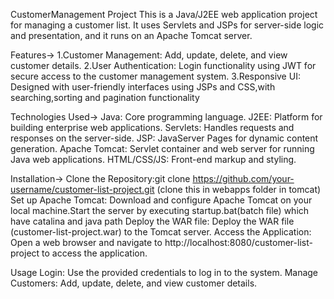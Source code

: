 CustomerManagement Project
This is a Java/J2EE web application project for managing a customer list. It uses Servlets and JSPs for server-side logic and presentation, and it runs on an Apache Tomcat server.

Features->
1.Customer Management: Add, update, delete, and view customer details.
2.User Authentication: Login functionality using JWT for secure access to the customer management system.
3.Responsive UI: Designed with user-friendly interfaces using JSPs and CSS,with searching,sorting and pagination functionality

Technologies Used->
Java: Core programming language.
J2EE: Platform for building enterprise web applications.
Servlets: Handles requests and responses on the server-side.
JSP: JavaServer Pages for dynamic content generation.
Apache Tomcat: Servlet container and web server for running Java web applications.
HTML/CSS/JS: Front-end markup and styling.

Installation->
Clone the Repository:git clone https://github.com/your-username/customer-list-project.git  (clone this in webapps folder in tomcat)
Set up Apache Tomcat: Download and configure Apache Tomcat on your local machine.Start the server by executing startup.bat(batch file) which have catalina and java path
Deploy the WAR file: Deploy the WAR file (customer-list-project.war) to the Tomcat server.
Access the Application: Open a web browser and navigate to http://localhost:8080/customer-list-project to access the application.

Usage
Login: Use the provided credentials to log in to the system.
Manage Customers: Add, update, delete, and view customer details.

